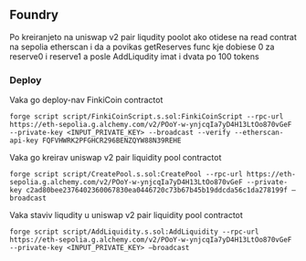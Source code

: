 ## Foundry

Po kreiranjeto na uniswap v2 pair liqudity poolot ako otidese na read contrat na sepolia etherscan i da a povikas
getReserves func kje dobiese 0 za reserve0 i reserve1 a posle AddLiqudity imat i dvata po 100 tokens


### Deploy
Vaka go deploy-nav FinkiCoin contractot
```
forge script script/FinkiCoinScript.s.sol:FinkiCoinScript --rpc-url https://eth-sepolia.g.alchemy.com/v2/POoY-w-ynjcqIa7yD4H13LtOo870vGeF --private-key <INPUT_PRIVATE_KEY> --broadcast --verify --etherscan-api-key FQFVHWRK2PFGHCR296BENZQYW88N39REHE
```

Vaka go kreirav uniswap v2 pair liquidity pool contractot
```
forge script script/CreatePool.s.sol:CreatePool --rpc-url https://eth-sepolia.g.alchemy.com/v2/POoY-w-ynjcqIa7yD4H13LtOo870vGeF --private-key c2ad80bee2376402360067830ea0446720c73b67b45b19ddcda56c1da278199f —broadcast
```
Vaka staviv liqudity u uniswap v2 pair liquidity pool contractot
```
forge script script/AddLiquidity.s.sol:AddLiquidity --rpc-url https://eth-sepolia.g.alchemy.com/v2/POoY-w-ynjcqIa7yD4H13LtOo870vGeF --private-key <INPUT_PRIVATE_KEY> —broadcast
```
